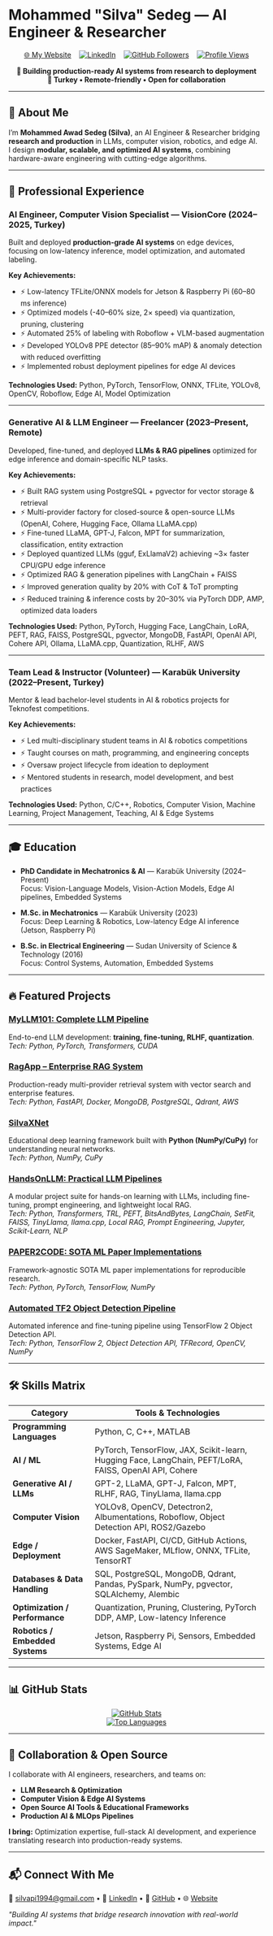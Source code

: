 # Mohammed "Silva" Sedeg — AI Engineer & Researcher

<div align="center">

[🌐 My Website](https://silvaxxx1.github.io/MyWebsite/) &nbsp;&nbsp;
[![LinkedIn](https://img.shields.io/badge/LinkedIn-0077B5?logo=linkedin&logoColor=white)](https://www.linkedin.com/in/mohammed-sedeg-67444b307/) &nbsp;&nbsp;
[![GitHub Followers](https://img.shields.io/github/followers/silvaxxx1?style=social)](https://github.com/silvaxxx1) &nbsp;&nbsp;
[![Profile Views](https://komarev.com/ghpvc/?username=silvaxxx1&label=Profile+Views&color=blueviolet)](https://github.com/silvaxxx1)

<p>
<strong>🚀 Building production-ready AI systems from research to deployment</strong><br>
<strong>📍 Turkey • Remote-friendly • Open for collaboration</strong>
</p>

</div>

---

## 👋 About Me

I’m **Mohammed Awad Sedeg (Silva)**, an AI Engineer & Researcher bridging **research and production** in LLMs, computer vision, robotics, and edge AI.  
I design **modular, scalable, and optimized AI systems**, combining hardware-aware engineering with cutting-edge algorithms.  

---

## 💼 Professional Experience

### AI Engineer, Computer Vision Specialist — VisionCore (2024–2025, Turkey)
Built and deployed **production-grade AI systems** on edge devices, focusing on low-latency inference, model optimization, and automated labeling.

**Key Achievements:**
- ⚡ Low-latency TFLite/ONNX models for Jetson & Raspberry Pi (60–80 ms inference)  
- ⚡ Optimized models (-40–60% size, 2× speed) via quantization, pruning, clustering  
- ⚡ Automated 25% of labeling with Roboflow + VLM-based augmentation  
- ⚡ Developed YOLOv8 PPE detector (85–90% mAP) & anomaly detection with reduced overfitting  
- ⚡ Implemented robust deployment pipelines for edge AI devices  

**Technologies Used:** Python, PyTorch, TensorFlow, ONNX, TFLite, YOLOv8, OpenCV, Roboflow, Edge AI, Model Optimization

---

### Generative AI & LLM Engineer — Freelancer (2023–Present, Remote)
Developed, fine-tuned, and deployed **LLMs & RAG pipelines** optimized for edge inference and domain-specific NLP tasks.

**Key Achievements:**
- ⚡ Built RAG system using PostgreSQL + pgvector for vector storage & retrieval  
- ⚡ Multi-provider factory for closed-source & open-source LLMs (OpenAI, Cohere, Hugging Face, Ollama LLaMA.cpp)  
- ⚡ Fine-tuned LLaMA, GPT-J, Falcon, MPT for summarization, classification, entity extraction  
- ⚡ Deployed quantized LLMs (gguf, ExLlamaV2) achieving ~3× faster CPU/GPU edge inference  
- ⚡ Optimized RAG & generation pipelines with LangChain + FAISS  
- ⚡ Improved generation quality by 20% with CoT & ToT prompting  
- ⚡ Reduced training & inference costs by 20–30% via PyTorch DDP, AMP, optimized data loaders  

**Technologies Used:** Python, PyTorch, Hugging Face, LangChain, LoRA, PEFT, RAG, FAISS, PostgreSQL, pgvector, MongoDB, FastAPI, OpenAI API, Cohere API, Ollama, LLaMA.cpp, Quantization, RLHF, AWS

---

### Team Lead & Instructor (Volunteer) — Karabük University (2022–Present, Turkey)
Mentor & lead bachelor-level students in AI & robotics projects for Teknofest competitions.

**Key Achievements:**
- ⚡ Led multi-disciplinary student teams in AI & robotics competitions  
- ⚡ Taught courses on math, programming, and engineering concepts  
- ⚡ Oversaw project lifecycle from ideation to deployment  
- ⚡ Mentored students in research, model development, and best practices  

**Technologies Used:** Python, C/C++, Robotics, Computer Vision, Machine Learning, Project Management, Teaching, AI & Edge Systems

---

## 🎓 Education

- **PhD Candidate in Mechatronics & AI** — Karabük University (2024–Present)  
  Focus: Vision-Language Models, Vision-Action Models, Edge AI pipelines, Embedded Systems  

- **M.Sc. in Mechatronics** — Karabük University (2023)  
  Focus: Deep Learning & Robotics, Low-latency Edge AI inference (Jetson, Raspberry Pi)  

- **B.Sc. in Electrical Engineering** — Sudan University of Science & Technology (2016)  
  Focus: Control Systems, Automation, Embedded Systems  

---

## 🔥 Featured Projects

### [**MyLLM101: Complete LLM Pipeline**](https://github.com/silvaxxx1/MyLLM101)

End-to-end LLM development: **training, fine-tuning, RLHF, quantization**.  
*Tech: Python, PyTorch, Transformers, CUDA*

### [**RagApp – Enterprise RAG System**](https://github.com/silvaxxx1/RagApp)

Production-ready multi-provider retrieval system with vector search and enterprise features.  
*Tech: Python, FastAPI, Docker, MongoDB, PostgreSQL, Qdrant, AWS*

### [**SilvaXNet**](https://github.com/silvaxxx1/SilvaNet)

Educational deep learning framework built with **Python (NumPy/CuPy)** for understanding neural networks.  
*Tech: Python, NumPy, CuPy*

### [**HandsOnLLM: Practical LLM Pipelines**](https://github.com/silvaxxx1/HandsOnLLMs)

A modular project suite for hands-on learning with LLMs, including fine-tuning, prompt engineering, and lightweight local RAG.  
*Tech: Python, Transformers, TRL, PEFT, BitsAndBytes, LangChain, SetFit, FAISS, TinyLlama, llama.cpp, Local RAG, Prompt Engineering, Jupyter, Scikit-Learn, NLP*

### [**PAPER2CODE: SOTA ML Paper Implementations**](https://github.com/silvaxxx1/PAPER2CODE)

Framework-agnostic SOTA ML paper implementations for reproducible research.  
*Tech: Python, PyTorch, TensorFlow, NumPy*

### [**Automated TF2 Object Detection Pipeline**](https://github.com/silvaxxx1/Automated-Pipeline-for-Inference-and-Fine-Tuning-Using-TensorFlow-2-Object-Detection-API)

Automated inference and fine-tuning pipeline using TensorFlow 2 Object Detection API.  
*Tech: Python, TensorFlow 2, Object Detection API, TFRecord, OpenCV, NumPy*

---

## 🛠️ Skills Matrix

| Category | Tools & Technologies |
|----------|--------------------|
| **Programming Languages** | Python, C, C++, MATLAB |
| **AI / ML** | PyTorch, TensorFlow, JAX, Scikit-learn, Hugging Face, LangChain, PEFT/LoRA, FAISS, OpenAI API, Cohere |
| **Generative AI / LLMs** | GPT-2, LLaMA, GPT-J, Falcon, MPT, RLHF, RAG, TinyLlama, llama.cpp |
| **Computer Vision** | YOLOv8, OpenCV, Detectron2, Albumentations, Roboflow, Object Detection API, ROS2/Gazebo |
| **Edge / Deployment** | Docker, FastAPI, CI/CD, GitHub Actions, AWS SageMaker, MLflow, ONNX, TFLite, TensorRT |
| **Databases & Data Handling** | SQL, PostgreSQL, MongoDB, Qdrant, Pandas, PySpark, NumPy, pgvector, SQLAlchemy, Alembic |
| **Optimization / Performance** | Quantization, Pruning, Clustering, PyTorch DDP, AMP, Low-latency Inference |
| **Robotics / Embedded Systems** | Jetson, Raspberry Pi, Sensors, Embedded Systems, Edge AI |

---

## 📊 GitHub Stats

<div align="center">

[![GitHub Stats](https://github-readme-stats.vercel.app/api?username=silvaxxx1&show_icons=true&theme=dark&hide_border=true&count_private=true)](https://github.com/anuraghazra/github-readme-stats)  
[![Top Languages](https://github-readme-stats.vercel.app/api/top-langs/?username=silvaxxx1&layout=compact&theme=dark&hide_border=true)](https://github.com/anuraghazra/github-readme-stats)  

</div>

---

## 🤝 Collaboration & Open Source

I collaborate with AI engineers, researchers, and teams on:

- **LLM Research & Optimization**  
- **Computer Vision & Edge AI Systems**  
- **Open Source AI Tools & Educational Frameworks**  
- **Production AI & MLOps Pipelines**

**I bring:** Optimization expertise, full-stack AI development, and experience translating research into production-ready systems.

---

## 📬 Connect With Me

📧 [silvapi1994@gmail.com](mailto:silvapi1994@gmail.com) • 💼 [LinkedIn](https://www.linkedin.com/in/mohammed-sedeg-67444b307/) • 🌟 [GitHub](https://github.com/silvaxxx1) • 🌐 [Website](https://silvaxxx1.github.io/MyWebsite/)

*"Building AI systems that bridge research innovation with real-world impact."*
